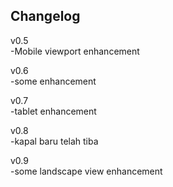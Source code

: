 ## Changelog

v0.5  
-Mobile viewport enhancement

v0.6  
-some enhancement

v0.7  
-tablet enhancement

v0.8  
-kapal baru telah tiba

v0.9  
-some landscape view enhancement